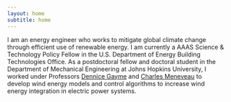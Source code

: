 ```yaml
---
layout: home
subtitle: home
---
```

I am an energy engineer who works to mitigate global climate change through efficient use of renewable energy. I am currently a AAAS Science & Technology Policy Fellow in the U.S. Department of Energy Building Technologies Office. As a postdoctoral fellow and doctoral student in the Department of Mechanical Engineering at Johns Hopkins University, I worked under Professors [Dennice Gayme](http://engineering.jhu.edu/gayme/) and [Charles Meneveau](http://pages.jh.edu/~cmeneve1/) to develop wind energy models and control algorithms to increase wind energy integration in electric power systems.
